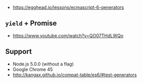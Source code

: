 - https://egghead.io/lessons/ecmascript-6-generators

## `yield` + Promise

- https://www.youtube.com/watch?v=QO07THdLWQo

## Support

- Node.js 5.0.0 (without a flag)
- Google Chrome 45
- http://kangax.github.io/compat-table/es6/#test-generators
